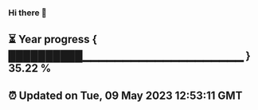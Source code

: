### Hi there 👋
⏳ Year progress { ██████████▁▁▁▁▁▁▁▁▁▁▁▁▁▁▁▁▁▁▁▁ } 35.22 %
---
⏰ Updated on Tue, 09 May 2023 12:53:11 GMT
---

